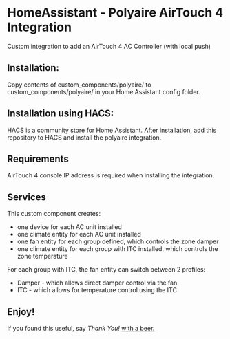 # HomeAssistant - Polyaire AirTouch 4 Integration

Custom integration to add an AirTouch 4 AC Controller (with local push)

## Installation:

Copy contents of custom_components/polyaire/ to custom_components/polyaire/ in your Home Assistant config folder.

## Installation using HACS:

HACS is a community store for Home Assistant. After installation, add this repository to HACS and install the polyaire integration.


## Requirements

AirTouch 4 console IP address is required when installing the integration.

## Services

This custom component creates:
* one device for each AC unit installed
* one climate entity for each AC unit installed
* one fan entity for each group defined, which controls the zone damper
* one climate entity for each group with ITC installed, which controls the zone temperature

For each group with ITC, the fan entity can switch between 2 profiles:
* Damper - which allows direct damper control via the fan
* ITC - which allows for temperature control using the ITC


Enjoy!
---
If you found this useful, say _Thank You!_ [with a beer.](https://www.paypal.com/cgi-bin/webscr?cmd=_donations&business=mihailescu2m%40gmail%2Ecom&lc=AU&item_name=memeka&item_number=odroid&currency_code=AUD&bn=PP%2DDonationsBF%3Abtn_donate_LG%2Egif%3ANonHosted)
